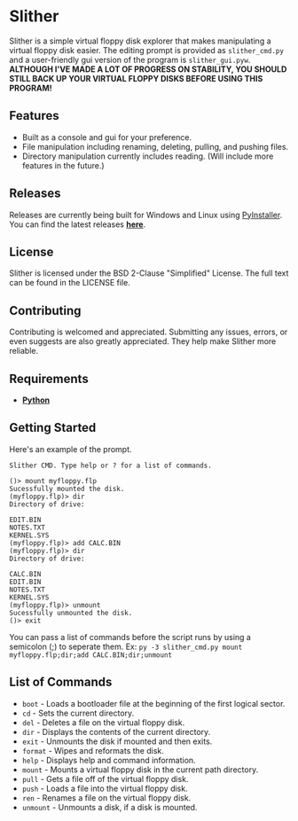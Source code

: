 # Slither
Slither is a simple virtual floppy disk explorer that makes manipulating a virtual floppy disk easier. The editing prompt is provided as `slither_cmd.py` and a user-friendly gui version of the program is `slither_gui.pyw`. **ALTHOUGH I'VE MADE A LOT OF PROGRESS ON STABILITY, YOU SHOULD STILL BACK UP YOUR VIRTUAL FLOPPY DISKS BEFORE USING THIS PROGRAM!**

## Features
* Built as a console and gui for your preference.
* File manipulation including renaming, deleting, pulling, and pushing files.
* Directory manipulation currently includes reading. (Will include more features in the future.)

## Releases
Releases are currently being built for Windows and Linux using [PyInstaller](https://github.com/pyinstaller/pyinstaller). You can find the latest releases **[here](https://github.com/I8087/Slither/releases)**.

## License
Slither is licensed under the BSD 2-Clause "Simplified" License. The full text can be found in the LICENSE file.

## Contributing
Contributing is welcomed and appreciated. Submitting any issues, errors, or even suggests are also greatly appreciated. They help make Slither more reliable.

## Requirements
* [**Python**](https://www.python.org/downloads/)

## Getting Started
Here's an example of the prompt.

```
Slither CMD. Type help or ? for a list of commands.

()> mount myfloppy.flp
Sucessfully mounted the disk.
(myfloppy.flp)> dir
Directory of drive:

EDIT.BIN
NOTES.TXT
KERNEL.SYS
(myfloppy.flp)> add CALC.BIN
(myfloppy.flp)> dir
Directory of drive:

CALC.BIN
EDIT.BIN
NOTES.TXT
KERNEL.SYS
(myfloppy.flp)> unmount
Sucessfully unmounted the disk.
()> exit
```

You can pass a list of commands before the script runs by using a semicolon (;) to seperate them. Ex: `py -3 slither_cmd.py mount myfloppy.flp;dir;add CALC.BIN;dir;unmount`

## List of Commands
* `boot` - Loads a bootloader file at the beginning of the first logical sector.
* `cd` - Sets the current directory.
* `del` - Deletes a file on the virtual floppy disk.
* `dir` - Displays the contents of the current directory.
* `exit` - Unmounts the disk if mounted and then exits.
* `format` - Wipes and reformats the disk.
* `help` - Displays help and command information.
* `mount` - Mounts a virtual floppy disk in the current path directory.
* `pull` - Gets a file off of the virtual floppy disk.
* `push` - Loads a file into the virtual floppy disk.
* `ren` - Renames a file on the virtual floppy disk.
* `unmount` - Unmounts a disk, if a disk is mounted.

